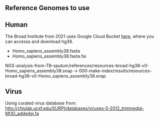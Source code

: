 ## Reference Genomes to use

## Human

The Broad Institute from 2021 uses Google Cloud Bucket [here]('https://console.cloud.google.com/storage/browser/genomics-public-data/resources/broad/hg38/v0/'), where you can accesss and download hg38.

- Homo_sapiens_assembly38.fasta
- Homo_sapiens_assembly38.fasta.fai

NGS-analysis-from-TB-sputum/references/resources-broad-hg38-v0-Homo_sapiens_assembly38.snap -> 000-make-index/results/resources-broad-hg38-v0-Homo_sapiens_assembly38.snap 

## Virus

Using curated virus database from:
http://chiulab.ucsf.edu/SURPI/databases/viruses-5-2012_trimmedgi-MOD_addedgi.fa


